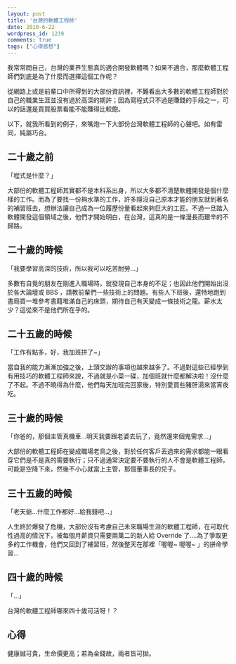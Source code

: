```yaml
---
layout: post
title: '台灣的軟體工程師'
date: 2010-6-22
wordpress_id: 1239
comments: true
tags: ["心得感想"]
---
```


我常常問自己，台灣的業界生態真的適合開發軟體嗎？如果不適合，那麼軟體工程師們到底是為了什麼而選擇這個工作呢？

從網路上或是前輩口中所得到的大部份資訊裡，不難看出大多數的軟體工程師對於自己的職業生涯並沒有過於高深的期許；因為寫程式只不過是賺錢的手段之一，可以的話還是買買股票看能不能賺得比較飽。

以下，就我所看到的例子，來嘴炮一下大部份台灣軟體工程師的心聲吧。如有雷同，純屬巧合。

<!--more-->

## 二十歲之前

「程式是什麼？」

大部份的軟體工程師其實都不是本科系出身，所以大多都不清楚軟體開發是個什麼樣的工作。而為了要找一份夠水準的工作，許多隱沒自己原本才能的朋友就到著名的補習班去，想辦法讓自己成為一位履歷份量看起來夠巨大的工匠。不過一旦踏入軟體開發這個領域之後，他們才開始明白，在台灣，這真的是一條漫長而艱辛的不歸路。

## 二十歲的時候

「我要學習高深的技術，所以我可以吃苦耐勞...」

多數有自覺的朋友在剛進入職場時，就發現自己本身的不足；也因此他們開始出沒於各大論壇或 BBS ，請教前輩們一些技術上的問題。有些人下班後，還特地跑到書局買一堆參考書籍堆滿自己的床頭，期待自己有天變成一條技術之龍。薪水太少？這從來不是他們所在乎的。

## 二十五歲的時候

「工作有點多，好，我加班拼了~」

當自我的能力漸漸加強之後，上頭交辦的事項也越來越多了。不過對這些已經學到有用技巧的軟體工程師來說，不過就是小菜一碟，加個班就什麼都解決啦！沒什麼了不起。不過不曉得為什麼，他們每天加班完回家後，特別愛買些豬肝湯來當宵夜吃。

## 三十歲的時候

「你爸的，那個主管真機車...明天我要跟老婆去玩了，竟然還來個鬼需求...」

大部份的軟體工程師在變成職場老鳥之後，對於任何客戶丟過來的需求都能一眼看穿它們是不是真的需要執行；只不過通常決定要不要執行的人不會是軟體工程師，可能是空降下來，然後不小心就當上主管，那個董事長的兒子。

## 三十五歲的時候

「老天爺...什麼工作都好...給我錢吧...」

人生終於爆發了危機，大部份沒有考慮自己未來職場生涯的軟體工程師，在可取代性過高的情況下，被每個月薪資只需要兩萬二的新人給 Override 了....為了爭取更多的工作機會，他們又回到了補習班，然後整天在那裡「喔喔~ 喔喔~ 」的拼命學習...

## 四十歲的時候

「...」

台灣的軟體工程師哪來四十歲可活呀！？

## 心得

健康誠可貴，生命價更高；若為金錢故，兩者皆可拋。
